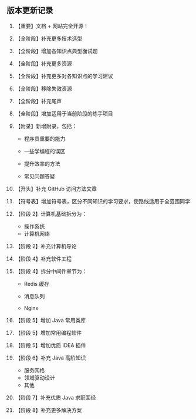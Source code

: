 ## 版本更新记录

1. 【重要】文档 + 网站完全开源！

2. 【全阶段】补充更多技术选型

3. 【全阶段】增加各知识点典型面试题

4. 【全阶段】补充更多资源

5. 【全阶段】补充更多对各知识点的学习建议

6. 【全阶段】移除失效资源

7. 【全阶段】补充尾声

8. 【全阶段】增加适用于当前阶段的练手项目

9. 【附录】新增附录，包括：

    - 程序员重要的能力

    - 一些学编程的误区

    - 提升效率的方法

    - 常见问题答疑

10. 【开头】补充 GitHub 访问方法文章

11. 【符号表】增加符号表，区分不同知识的学习要求，使路线适用于全范围同学

12. 【阶段 2】计算机基础拆分为：

    - 操作系统
    - 计算机网络

13. 【阶段 2】补充计算机导论

14. 【阶段 4】补充软件工程

15. 【阶段 4】拆分中间件章节为：

    - Redis 缓存

    - 消息队列

    - Nginx

16. 【阶段 5】增加 Java 常用类库

17. 【阶段 5】增加常用编程软件

18. 【阶段 5】增加优质 IDEA 插件

19. 【阶段 6】补充 Java 高阶知识

    - 服务网格
    - 领域驱动设计
    - 其他

20. 【阶段 7】补充优质 Java 求职面经

21. 【阶段 8】补充更多解决方案 

